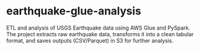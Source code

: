 # earthquake-glue-analysis
ETL and analysis of USGS Earthquake data using AWS Glue and PySpark. The project extracts raw earthquake data, transforms it into a clean tabular format, and saves outputs (CSV/Parquet) in S3 for further analysis.
